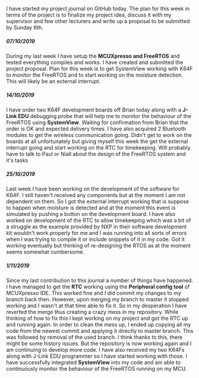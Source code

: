 I have started my project journal on GitHub today. The plan for this week in terms of 
the project is to finalize my project idea, discuss it with my supervisor and few other 
lecturers and write up a proposal to be submitted by Sunday 6th.


##### 07/10/2019  
During my last week I have setup the **MCUXpresso and FreeRTOS** and tested everything compiles
and works. I have created and submitted the project proposal.
Plan for this week is to get SystemView working with K64F to monitor the FreeRTOS and to
start working on the moisture detection. This will likely be an external interrupt.


##### 14/10/2019  
I have order two K64F development boards off Brian today along with a **J-Link EDU** debugging
probe that will help me to monitor the behaviour of the FreeRTOS using **SystemView**. Waiting
for confirmation from Brian that the order is OK and expected delivery times. I have also 
acquired 2 Bluetooth modules to get the wireless communication going. Didn't get to work on
the boards at all unfortunately but giving myself this week the get the external interrupt 
going and start working on the RTC for timekeeping. Will probably have to talk to Paul or 
Niall about the design of the FreeRTOS system and it's tasks

##### 25/10/2019   
Last week I have been working on the development of the software for K64F. I still haven't 
received any components but at the moment I am not dependent on them. So I got the external
interrupt working that is suppose to happen when moisture is detected and at the moment
this event is simulated by pushing a button on the development board. I have also worked on
development of the RTC to allow timekeeping which was a bit of a struggle as the example
provided by NXP in their software development kit wouldn't work properly for me and I was
running into all sorts of errors when I was trying to compile it or include snippets of it
in my code. Got it working eventually but thinking of re-designing the RTOS as at the moment
seems somewhat cumbersome.

##### 1/11/2019   
Since my last contribution to this journal a number of things have happened. I have managed to
get the **RTC** working using the **Peripheral config tool** of MCUXpresso IDE. This worked fine
and I did commit my changes to my branch back then. However, upon merging my branch to 
master it stopped working and I wasn't at that time able to fix it. So in my desperation
I have reverted the merge thus creating a crazy mess in my repository. While thinking of
how to fix this I kept working on my project and got the RTC up and running again. In order
to clean the mess up, I ended up copying all my code from the newest commit and applying it
directly to master branch. This was followed by removal of the used branch. I think thanks to
this, there might be some history issues. But the repository is now working again and I am 
continuing to develop more code.
I have also received my two K64Fs along with J-Link EDU programmer so I have started working
with those. I have successfully integrated **SystemView** into my code and am able to continuously
monitor the behaviour of the FreeRTOS running on my MCU.
